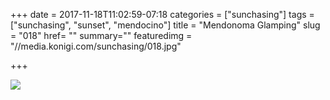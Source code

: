 +++
date = 2017-11-18T11:02:59-07:18
categories = ["sunchasing"]
tags = ["sunchasing", "sunset", "mendocino"]
title = "Mendonoma Glamping"
slug = "018"
href= ""
summary=""
featuredimg = "//media.konigi.com/sunchasing/018.jpg"

+++

<img src="//media.konigi.com/sunchasing/018.jpg" />
